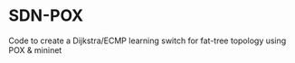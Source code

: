 # SDN-POX
Code to create a Dijkstra/ECMP learning switch for fat-tree topology using POX &amp; mininet
